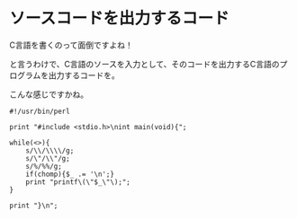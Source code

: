 # ソースコードを出力するコード

C言語を書くのって面倒ですよね！


と言うわけで、C言語のソースを入力として、そのコードを出力するC言語のプログラムを出力するコードを。

こんな感じですかね。

```
#!/usr/bin/perl

print "#include <stdio.h>\nint main(void){";

while(<>){
    s/\\/\\\\/g;
    s/\"/\\"/g;
    s/%/%%/g;
    if(chomp){$_ .= '\n';}
    print "printf\(\"$_\"\);";
}

print "}\n";
```
